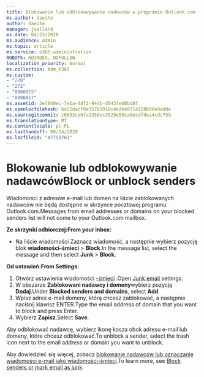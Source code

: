 ```yaml
---
title: Blokowanie lub odblokowywanie nadawców w programie Outlook.com
ms.author: daeite
author: daeite
manager: joallard
ms.date: 04/23/2020
ms.audience: Admin
ms.topic: article
ms.service: o365-administration
ROBOTS: NOINDEX, NOFOLLOW
localization_priority: Normal
ms.collection: Adm_O365
ms.custom:
- "270"
- "272"
- "8000015"
- "8000017"
ms.assetid: 2ef840ec-7e1a-4df2-944b-d643fe08bd8f
ms.openlocfilehash: ba52dacf8e357b1910c4e3be8714128b96e9ad0e
ms.sourcegitcommit: c6692ce0fa1358ec3529e59ca0ecdfdea4cdc759
ms.translationtype: MT
ms.contentlocale: pl-PL
ms.lasthandoff: 09/14/2020
ms.locfileid: "47753701"
---
```

# <a name="block-or-unblock-senders"></a><span data-ttu-id="265ef-102">Blokowanie lub odblokowywanie nadawców</span><span class="sxs-lookup"><span data-stu-id="265ef-102">Block or unblock senders</span></span>

<span data-ttu-id="265ef-103">Wiadomości z adresów e-mail lub domen na liście zablokowanych nadawców nie będą dostępne w skrzynce pocztowej programu Outlook.com.</span><span class="sxs-lookup"><span data-stu-id="265ef-103">Messages from email addresses or domains on your blocked senders list will not come to your Outlook.com mailbox.</span></span>

<span data-ttu-id="265ef-104">**Ze skrzynki odbiorczej:**</span><span class="sxs-lookup"><span data-stu-id="265ef-104">**From your inbox:**</span></span>

- <span data-ttu-id="265ef-105">Na liście wiadomości Zaznacz wiadomość, a następnie wybierz pozycję blok **wiadomości-śmieci**  >  **Block**.</span><span class="sxs-lookup"><span data-stu-id="265ef-105">In the message list, select the message and then select **Junk** > **Block**.</span></span>

<span data-ttu-id="265ef-106">**Od ustawień:**</span><span class="sxs-lookup"><span data-stu-id="265ef-106">**From Settings:**</span></span>

1. <span data-ttu-id="265ef-107">Otwórz ustawienia wiadomości [-śmieci](https://outlook.live.com/mail/options/mail/junkEmail) .</span><span class="sxs-lookup"><span data-stu-id="265ef-107">Open [Junk email](https://outlook.live.com/mail/options/mail/junkEmail) settings.</span></span>
2. <span data-ttu-id="265ef-108">W obszarze **Zablokowani nadawcy i domeny**wybierz pozycję **Dodaj**.</span><span class="sxs-lookup"><span data-stu-id="265ef-108">Under **Blocked senders and domains**, select **Add**.</span></span>
3. <span data-ttu-id="265ef-109">Wpisz adres e-mail domeny, którą chcesz zablokować, a następnie naciśnij klawisz ENTER.</span><span class="sxs-lookup"><span data-stu-id="265ef-109">Type the email address of domain that you want to block and press Enter.</span></span>
4. <span data-ttu-id="265ef-110">Wybierz **Zapisz**.</span><span class="sxs-lookup"><span data-stu-id="265ef-110">Select **Save**.</span></span>

<span data-ttu-id="265ef-111">Aby odblokować nadawcę, wybierz ikonę kosza obok adresu e-mail lub domeny, które chcesz odblokować.</span><span class="sxs-lookup"><span data-stu-id="265ef-111">To unblock a sender, select the trash icon next to the email address or domain you want to unblock.</span></span>

<span data-ttu-id="265ef-112">Aby dowiedzieć się więcej, zobacz [blokowanie nadawców lub oznaczanie wiadomości e-mail jako wiadomości-śmieci](https://support.office.com/article/a3ece97b-82f8-4a5e-9ac3-e92fa6427ae4?wt.mc_id=Office_Outlook_com_Alchemy).</span><span class="sxs-lookup"><span data-stu-id="265ef-112">To learn more, see [Block senders or mark email as junk](https://support.office.com/article/a3ece97b-82f8-4a5e-9ac3-e92fa6427ae4?wt.mc_id=Office_Outlook_com_Alchemy).</span></span>